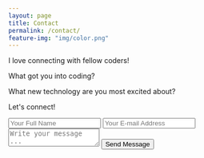 ```yaml
---
layout: page
title: Contact
permalink: /contact/
feature-img: "img/color.png"
---
```



I love connecting with fellow coders!

What got you into coding?

What new technology are you most excited about?

Let's connect!

<form action="https://getsimpleform.com/messages?form_api_token=3df6883981f988c177d9e3a4bf2f312f" method="post">
  <!-- the redirect_to is optional, the form will redirect to the referrer on submission -->
  <input type='hidden' name='redirect_to' value='http://andrewneidley.com/thank-you/' />
  <input type='text' name='name' placeholder='Your Full Name' />
  <input type='email' name='email' placeholder='Your E-mail Address' />
  <textarea name='message' placeholder='Write your message ...'></textarea>
  <input type='submit' value='Send Message' />
</form>
